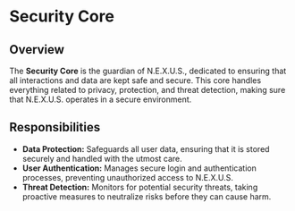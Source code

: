 # Security Core

## Overview

The **Security Core** is the guardian of N.E.X.U.S., dedicated to ensuring that all interactions and data are kept safe and secure. This core handles everything related to privacy, protection, and threat detection, making sure that N.E.X.U.S. operates in a secure environment.

## Responsibilities

- **Data Protection:** Safeguards all user data, ensuring that it is stored securely and handled with the utmost care.
- **User Authentication:** Manages secure login and authentication processes, preventing unauthorized access to N.E.X.U.S.
- **Threat Detection:** Monitors for potential security threats, taking proactive measures to neutralize risks before they can cause harm.
